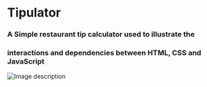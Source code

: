 
  # Tipulator
  ### A Simple restaurant tip calculator used to illustrate the  
  ### interactions and dependencies between HTML, CSS and JavaScript
 

![Image description](http://i65.tinypic.com/qxnlad.png)
